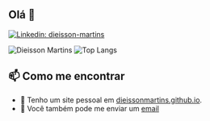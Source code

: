 ## Olá 👋

[![Linkedin: dieisson-martins](https://img.shields.io/badge/-Dieisson%20Martins-blue?style=flat-square&logo=Linkedin&logoColor=white&link=https://www.linkedin.com/in/dieisson-martins/)](https://www.linkedin.com/in/dieisson-martins/)

![Dieisson Martins](https://github-readme-stats.vercel.app/api?username=dieissonmartins&count_private=true&hide=issues)
![Top Langs](https://github-readme-stats.vercel.app/api/top-langs/?username=dieissonmartins&layout=compact)
<!--
**Dieisson Martins** is a ✨ _special_ ✨ repository because its `README.md` (this file) appears on your GitHub profile.

Here are some ideas to get you started:

- 🔭 I’m currently working on ...
- 🌱 I’m currently learning ...
- 👯 I’m looking to collaborate on ...
- 🤔 I’m looking for help with ...
- 💬 Ask me about ...
- 📫 How to reach me: ...
- 😄 Pronouns: ...
- ⚡ Fun fact: ...
-->
## 📫 Como me encontrar

- 🔗 Tenho um site pessoal em [dieissonmartins.github.io](https://dieissonmartins.github.io/).
- 📧 Você também pode me enviar um [email](mailto:dieisson.martins.santos@gmail.com)
